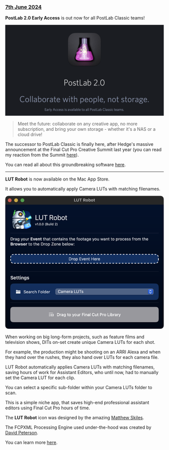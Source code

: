 ### [7th June 2024](/news/20240607)

**PostLab 2.0 Early Access** is out now for all PostLab Classic teams!

![](/static/postlab2.png)

> Meet the future: collaborate on any creative app, no more subscription, and bring your own storage - whether it's a NAS or a cloud drive!

The successor to PostLab Classic is finally here, after Hedge's massive announcement at the Final Cut Pro Creative Summit last year (you can read my reaction from the Summit [here](/news/20231107/)).

You can read all about this groundbreaking software [here](https://hedge.video/pl2/).

---

**LUT Robot** is now available on the Mac App Store.

It allows you to automatically apply Camera LUTs with matching filenames.

![](/static/lut-robot.png)

When working on big long-form projects, such as feature films and television shows, DITs on-set create unique Camera LUTs for each shot.

For example, the production might be shooting on an ARRI Alexa and when they hand over the rushes, they also hand over LUTs for each camera file.

LUT Robot automatically applies Camera LUTs with matching filenames, saving hours of work for Assistant Editors, who until now, had to manually set the Camera LUT for each clip.

You can select a specific sub-folder within your Camera LUTs folder to scan.

This is a simple niche app, that saves high-end professional assistant editors using Final Cut Pro hours of time.

The **LUT Robot** icon was designed by the amazing [Matthew Skiles](http://matthewskiles.com).

The FCPXML Processing Engine used under-the-hood was created by [David Peterson](https://github.com/randomeizer/).

You can learn more [here](https://lutrobot.pro).